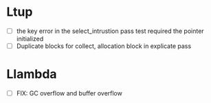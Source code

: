 # Ltup
- [ ] the key error in the select_intrustion pass test required the pointer initialized
- [ ] Duplicate blocks for collect, allocation block in explicate pass

# Llambda
- [ ] FIX: GC overflow and buffer overflow